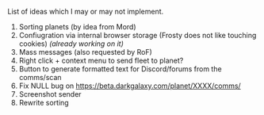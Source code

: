 List of ideas which I may or may not implement.

1. Sorting planets (by idea from Mord)
1. Confiugration via internal browser storage (Frosty does not like touching cookies) _(already working on it)_
1. Mass messages (also requested by RoF)
1. Right click + context menu to send fleet to planet?
1. Button to generate formatted text for Discord/forums from the comms/scan
1. Fix NULL bug on https://beta.darkgalaxy.com/planet/XXXX/comms/
1. Screenshot sender
1. Rewrite sorting